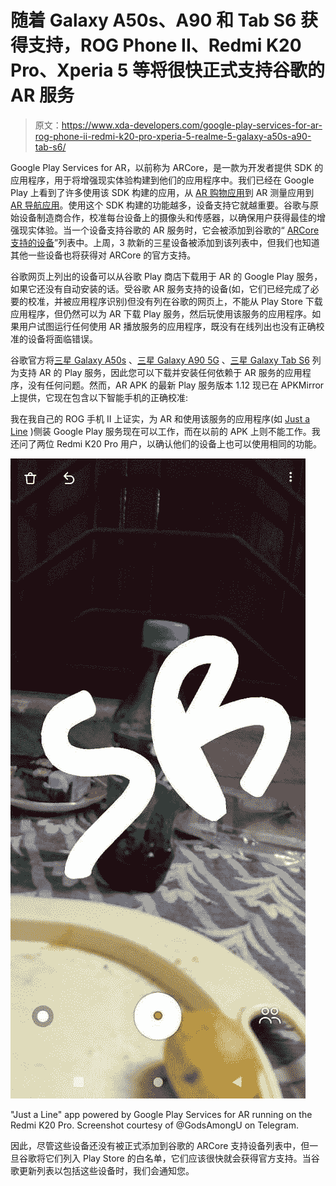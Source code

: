 # 随着 Galaxy A50s、A90 和 Tab S6 获得支持，ROG Phone II、Redmi K20 Pro、Xperia 5 等将很快正式支持谷歌的 AR 服务

> 原文：<https://www.xda-developers.com/google-play-services-for-ar-rog-phone-ii-redmi-k20-pro-xperia-5-realme-5-galaxy-a50s-a90-tab-s6/>

Google Play Services for AR，以前称为 ARCore，是一款为开发者提供 SDK 的应用程序，用于将增强现实体验构建到他们的应用程序中。我们已经在 Google Play 上看到了许多使用该 SDK 构建的应用，从 [AR 购物应用](https://www.xda-developers.com/google-pixel-ar-google-shopping-hands-on/)到 AR 测量应用到 [AR 导航应用](https://www.xda-developers.com/google-maps-ar-navigation-timeline-sharing-features/)。使用这个 SDK 构建的功能越多，设备支持它就越重要。谷歌与原始设备制造商合作，校准每台设备上的摄像头和传感器，以确保用户获得最佳的增强现实体验。当一个设备支持谷歌的 AR 服务时，它会被添加到谷歌的“ [ARCore 支持的设备](https://developers.google.com/ar/discover/supported-devices)”列表中。上周，3 款新的三星设备被添加到该列表中，但我们也知道其他一些设备也将获得对 ARCore 的官方支持。

谷歌网页上列出的设备可以从谷歌 Play 商店下载用于 AR 的 Google Play 服务，如果它还没有自动安装的话。受谷歌 AR 服务支持的设备(如，它们已经完成了必要的校准，并被应用程序识别)但没有列在谷歌的网页上，不能从 Play Store 下载应用程序，但仍然可以为 AR 下载 Play 服务，然后玩使用该服务的应用程序。如果用户试图运行任何使用 AR 播放服务的应用程序，既没有在线列出也没有正确校准的设备将面临错误。

谷歌官方将[三星 Galaxy A50s](https://www.xda-developers.com/samsung-galaxy-a50s-a30s-announced/) 、[三星 Galaxy A90 5G](https://www.xda-developers.com/samsung-galaxy-a90-5g-snapdragon-855-dex-launched/) 、[三星 Galaxy Tab S6](https://forum.xda-developers.com/galaxy-tab-s6) 列为支持 AR 的 Play 服务，因此您可以下载并安装任何依赖于 AR 服务的应用程序，没有任何问题。然而，AR APK 的最新 Play 服务版本 1.12 现已在 APKMirror 上提供，它现在包含以下智能手机的正确校准:

我在我自己的 ROG 手机 II 上证实，为 AR 和使用该服务的应用程序(如 [Just a Line](https://www.apkmirror.com/apk/google-creative-lab/just-a-line-draw-anywhere-with-ar/just-a-line-draw-anywhere-with-ar-2-1-4-release/just-a-line-draw-anywhere-with-ar-2-1-4-android-apk-download/) )侧装 Google Play 服务现在可以工作，而在以前的 APK 上则不能工作。我还问了两位 Redmi K20 Pro 用户，以确认他们的设备上也可以使用相同的功能。

 <picture>![Google Play Services for AR working on Redmi K20 Pro](img/a7fcec888f283db87af46b9f9273d537.png)</picture> 

"Just a Line" app powered by Google Play Services for AR running on the Redmi K20 Pro. Screenshot courtesy of @GodsAmongU on Telegram.

因此，尽管这些设备还没有被正式添加到谷歌的 ARCore 支持设备列表中，但一旦谷歌将它们列入 Play Store 的白名单，它们应该很快就会获得官方支持。当谷歌更新列表以包括这些设备时，我们会通知您。